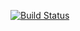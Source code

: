 [![Build Status](http://img.shields.io/travis/culpabilitybrown/culpabilitybrown.github.io.svg)](https://travis-ci.org/culpabilitybrown/culpabilitybrown.github.io)
